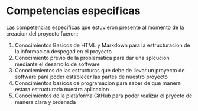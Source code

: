 <!DOCTYPE html>
<html>
  <body>
    <h1>Competencias especificas</h1>
    <p>Las competencias especificas que estuvieron presente al momento de la creacion del proyecto fueron: </p>
    <ol>
      <li>Conocimientos Basicos de HTML y Markdown para la estructuracion de la informacion despegad en el proyecto</li>
      <li>Conocimiento previo de la problematica para dar una splcucion mediante el desarrollo de software</li>
      <li>Conociemientos de las estructuras que debe de llevar un proyecto de software para poder establecer las partes de nuestro proyecto</li>
      <li>Conocimientos basicos de programacion para saber de que manera estara estructurada nuestra aplicacion</li>
      <li>Conocimientos de la plataforma GitHub para poder realizar el pryecto de manera clara y ordenada</li>
    </ol>
  </body>
</html>